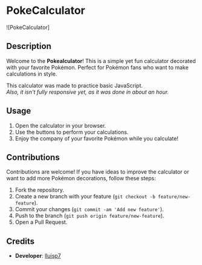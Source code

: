 # PokeCalculator

![PokeCalculator]

## Description

Welcome to the **Pokealculator**! This is a simple yet fun calculator decorated with your favorite Pokémon. Perfect for Pokémon fans who want to make calculations in style.

This calculator was made to practice basic JavaScript.  
*Also, it isn't fully responsive yet, as it was done in about an hour.*


## Usage

1. Open the calculator in your browser.
2. Use the buttons to perform your calculations.
3. Enjoy the company of your favorite Pokémon while you calculate!

## Contributions

Contributions are welcome! If you have ideas to improve the calculator or want to add more Pokémon decorations, follow these steps:

1. Fork the repository.
2. Create a new branch with your feature (`git checkout -b feature/new-feature`).
3. Commit your changes (`git commit -am 'Add new feature'`).
4. Push to the branch (`git push origin feature/new-feature`).
5. Open a Pull Request.

## Credits

- **Developer**: [lluisp7](https://github.com/lluisp7)
